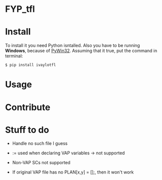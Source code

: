 # FYP_tfl

# Install
To install it you need Python isntalled. Also you have to be running <b>Windows</b>, because of [PyWin32](https://sourceforge.net/projects/pywin32). Assuming that it true, put the command in terminal:

```
$ pip install ivaylotfl
```

# Usage

# Contribute

# Stuff to do

- Handle no such file I guess

- := used when declaring VAP variables -> not supported

- Non-VAP SCs not supported

- If original VAP file has no PLAN[x,y] = [];, then it won't work
